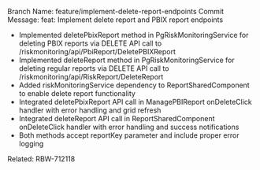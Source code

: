 Branch Name:
feature/implement-delete-report-endpoints
Commit Message:
feat: Implement delete report and PBIX report endpoints

- Implemented deletePbixReport method in PgRiskMonitoringService for deleting PBIX reports via DELETE API call to /riskmonitoring/api/PbiReport/DeletePBIXReport
- Implemented deleteReport method in PgRiskMonitoringService for deleting regular reports via DELETE API call to /riskmonitoring/api/RiskReport/DeleteReport
- Added riskMonitoringService dependency to ReportSharedComponent to enable delete report functionality
- Integrated deletePbixReport API call in ManagePBIReport onDeleteClick handler with error handling and grid refresh
- Integrated deleteReport API call in ReportSharedComponent onDeleteClick handler with error handling and success notifications
- Both methods accept reportKey parameter and include proper error logging

Related: RBW-712118
